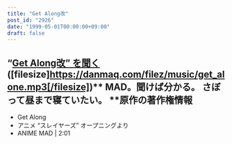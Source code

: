 ```yaml
---
title: "Get Along改"
post_id: "2926"
date: "1999-05-01T00:00:00+09:00"
draft: false
---
```



## “[Get Along改” を聞く](/filez/music/get_alone.mp3) ([filesize]https://danmaq.com/filez/music/get_alone.mp3[/filesize])** MAD。聞けば分かる。 さぼって昼まで寝ていたい。  **原作の著作権情報

  * Get Along
  * アニメ “スレイヤーズ” オープニングより
  * ANIME MAD | 2:01
